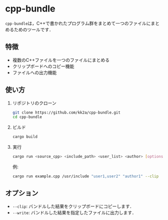 # cpp-bundle

`cpp-bundle`は，C++で書かれたプログラム群をまとめて一つのファイルにまとめるためのツールです．

## 特徴
- 複数のC++ファイルを一つのファイルにまとめる
- クリップボードへのコピー機能
- ファイルへの出力機能

## 使い方

1. リポジトリのクローン
    ```bash
    git clone https://github.com/kk2a/cpp-bundle.git
    cd cpp-bundle
    ```

2. ビルド
    ```bash
    cargo build
    ```

3. 実行
    ```bash
    cargo run <source_cpp> <include_path> <user_list> <author> [options]
    ```
    例:
    ```bash
    cargo run example.cpp /usr/include "user1,user2" "author1" --clip
    ```

## オプション

- `--clip`: バンドルした結果をクリップボードにコピーします．
- `--write`: バンドルした結果を指定したファイルに出力します．
